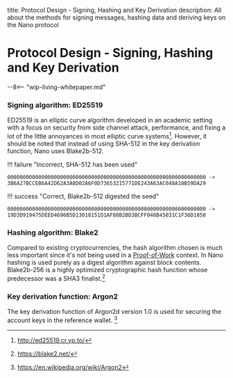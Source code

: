 title: Protocol Design - Signing, Hashing and Key Derivation
description: All about the methods for signing messages, hashing data and deriving keys on the Nano protocol

# Protocol Design - Signing, Hashing and Key Derivation

--8<-- "wip-living-whitepaper.md"

### Signing algorithm: ED25519

ED25519 is an elliptic curve algorithm developed in an academic setting with a focus on security from side channel attack, performance, and fixing a lot of the little annoyances in most elliptic curve systems[^1]. However, it should be noted that instead of using SHA-512 in the key derivation function, Nano uses Blake2b-512.

!!! failure "Incorrect, SHA-512 has been used"
  ```
  0000000000000000000000000000000000000000000000000000000000000000 ->
  3B6A27BCCEB6A42D62A3A8D02A6F0D73653215771DE243A63AC048A18B59DA29
  ```

!!! success "Correct, Blake2b-512 digested the seed"
  ```
  0000000000000000000000000000000000000000000000000000000000000000 ->
  19D3D919475DEED4696B5D13018151D1AF88B2BD3BCFF048B45031C1F36D1858
  ```

### Hashing algorithm: Blake2

Compared to existing cryptocurrencies, the hash algorithm chosen is much less important since it's not being used in a [Proof-of-Work](/glossary#proof-of-work-pow) context.  In Nano hashing is used purely as a digest algorithm against block contents.  Blake2b-256 is a highly optimized cryptographic hash function whose predecessor was a SHA3 finalist.[^2]

### Key derivation function: Argon2

The key derivation function of Argon2d version 1.0 is used for securing the account keys in the reference wallet. [^3]

[^1]:http://ed25519.cr.yp.to/
[^2]:https://blake2.net/
[^3]:https://en.wikipedia.org/wiki/Argon2